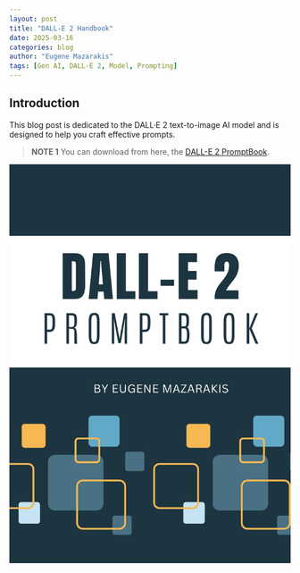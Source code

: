 ```yaml
---
layout: post
title: "DALL-E 2 Handbook" 
date: 2025-03-16
categories: blog
author: "Eugene Mazarakis"
tags: [Gen AI, DALL-E 2, Model, Prompting]
---
```


## Introduction
This blog post is dedicated to the DALL·E 2 text-to-image AI model and is designed to help you craft effective prompts.

> **NOTE 1**
> You can download from here, the [DALL-E 2 PromptBook](https://github.com/EMazarakis/EMazarakis.github.io/blob/main/assets/Img/BlogImages/008.BlogPost_16_03_2025/Dall-E_2_Handbook.pdf).

![Photo 0](/assets/Img/BlogImages/008.BlogPost_16_03_2025/Dall-E_2_Handbook_cover.png)


